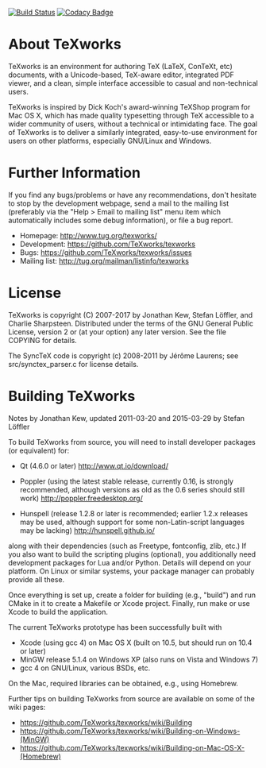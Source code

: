 [![Build Status](https://travis-ci.org/TeXworks/texworks.svg?branch=master)](https://travis-ci.org/TeXworks/texworks)
[![Codacy Badge](https://api.codacy.com/project/badge/Grade/b4e9f1a5159b4060a88dd72dc3803f54)](https://www.codacy.com/app/TeXworks/texworks?utm_source=github.com&amp;utm_medium=referral&amp;utm_content=TeXworks/texworks&amp;utm_campaign=Badge_Grade)

About TeXworks
==============

TeXworks is an environment for authoring TeX (LaTeX, ConTeXt, etc) documents,
with a Unicode-based, TeX-aware editor, integrated PDF viewer, and a clean,
simple interface accessible to casual and non-technical users.

TeXworks is inspired by Dick Koch's award-winning TeXShop program for Mac OS X,
which has made quality typesetting through TeX accessible to a wider community
of users, without a technical or intimidating face. The goal of TeXworks is to
deliver a similarly integrated, easy-to-use environment for users on other
platforms, especially GNU/Linux and Windows.


Further Information
===================

If you find any bugs/problems or have any recommendations, don't hesitate to
stop by the development webpage, send a mail to the mailing list (preferably via
the "Help > Email to mailing list" menu item which automatically includes some
debug information), or file a bug report.

- Homepage:     http://www.tug.org/texworks/
- Development:  https://github.com/TeXworks/texworks
- Bugs:         https://github.com/TeXworks/texworks/issues
- Mailing list: http://tug.org/mailman/listinfo/texworks


License
=======

TeXworks is copyright (C) 2007-2017 by Jonathan Kew, Stefan Löffler, and Charlie
Sharpsteen. Distributed under the terms of the GNU General Public License,
version 2 or (at your option) any later version.
See the file COPYING for details.

The SyncTeX code is copyright (c) 2008-2011 by Jérôme Laurens; see
src/synctex_parser.c for license details.


Building TeXworks
=================

Notes by Jonathan Kew, updated 2011-03-20 and 2015-03-29 by Stefan Löffler

To build TeXworks from source, you will need to install developer packages (or
equivalent) for:

 - Qt (4.6.0 or later)
   http://www.qt.io/download/

 - Poppler (using the latest stable release, currently 0.16, is strongly
   recommended, although versions as old as the 0.6 series should still work)
   http://poppler.freedesktop.org/

 - Hunspell (release 1.2.8 or later is recommended; earlier 1.2.x releases may
   be used, although support for some non-Latin-script languages may be lacking)
   http://hunspell.github.io/

along with their dependencies (such as Freetype, fontconfig, zlib, etc.) If you
also want to build the scripting plugins (optional), you additionally need
development packages for Lua and/or Python. Details will depend on your
platform. On Linux or similar systems, your package manager can probably provide
all these.

Once everything is set up, create a folder for building (e.g., "build") and run
CMake in it to create a Makefile or Xcode project. Finally, run make or use
Xcode to build the application.

The current TeXworks prototype has been successfully built with
 - Xcode (using gcc 4) on Mac OS X (built on 10.5, but should run on 10.4 or
   later)
 - MinGW release 5.1.4 on Windows XP (also runs on Vista and Windows 7)
 - gcc 4 on GNU/Linux, various BSDs, etc.

On the Mac, required libraries can be obtained, e.g., using Homebrew.

Further tips on building TeXworks from source are available on some of the wiki
pages:
 - https://github.com/TeXworks/texworks/wiki/Building
 - https://github.com/TeXworks/texworks/wiki/Building-on-Windows-(MinGW)
 - https://github.com/TeXworks/texworks/wiki/Building-on-Mac-OS-X-(Homebrew)
